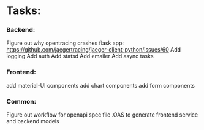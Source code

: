 # Tasks:

### Backend:
Figure out why opentracing crashes flask app:
  https://github.com/jaegertracing/jaeger-client-python/issues/60
Add logging
Add auth
Add statsd
Add emailer
Add async tasks


### Frontend:
add material-UI components
add chart components
add form components

### Common:
Figure out workflow for openapi spec file .OAS to generate frontend service and backend models
